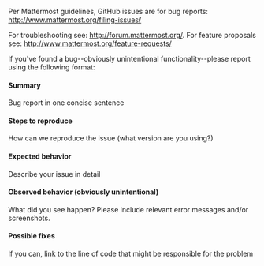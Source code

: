 Per Mattermost guidelines, GitHub issues are for bug reports: http://www.mattermost.org/filing-issues/

For troubleshooting see: http://forum.mattermost.org/.
For feature proposals see: http://www.mattermost.org/feature-requests/

If you've found a bug--obviously unintentional functionality--please report using the following format: 

#### Summary
Bug report in one concise sentence

#### Steps to reproduce
How can we reproduce the issue (what version are you using?)

#### Expected behavior
Describe your issue in detail

#### Observed behavior (obviously unintentional) 
What did you see happen? Please include relevant error messages and/or screenshots.

#### Possible fixes
If you can, link to the line of code that might be responsible for the problem
